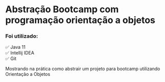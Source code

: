# Abstração Bootcamp com programação orientação a objetos

### Foi utilizado:
✅ Java 11 <br/>
✅ Intellij IDEA <br/>
✅ Git <br/>

Mostrando na prática como abstrair um projeto para bootcamp utilizando Orientação a Objetos

